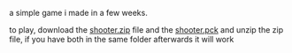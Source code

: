a simple game i made in a few weeks.

to play, download the [shooter.zip](https://github.com/LockieBrown/Shooter/blob/main/Shooter.zip) file and the [shooter.pck](https://github.com/LockieBrown/Shooter/blob/main/Shooter.pck) and unzip the zip file, if you have both in the same folder afterwards it will work
